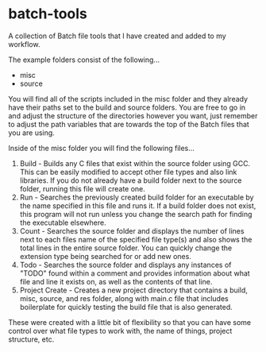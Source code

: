 # batch-tools
A collection of Batch file tools that I have created and added to my workflow.

The example folders consist of the following...

- misc
- source

You will find all of the scripts included in the misc folder and they already have their paths set to the build and source folders. You are free to go in and adjust the structure of the directories however you want, just remember to adjust the path variables that are towards the top of the Batch files that you are using.

Inside of the misc folder you will find the following files...

1. Build - Builds any C files that exist within the source folder using GCC. This can be easily modified to accept other file types and also link libraries. If you do not already have a build folder next to the source folder, running this file will create one.
2. Run - Searches the previously created build folder for an executable by the name specified in this file and runs it. If a build folder does not exist, this program will not run unless you change the search path for finding the executable elsewhere.
3. Count - Searches the source folder and displays the number of lines next to each files name of the specified file type(s) and also shows the total lines in the entire source folder. You can quickly change the extension type being searched for or add new ones.
4. Todo - Searches the source folder and displays any instances of "TODO" found within a comment and provides information about what file and line it exists on, as well as the contents of that line.
5. Project Create - Creates a new project directory that contains a build, misc, source, and res folder, along with main.c file that includes boilerplate for quickly testing the build file that is also generated.

These were created with a little bit of flexibility so that you can have some control over what file types to work with, the name of things, project structure, etc.
